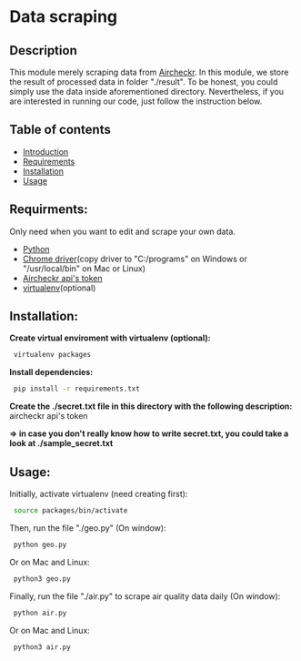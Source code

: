 # Data scraping

## Description
This module merely scraping data from [Aircheckr](https://www.aircheckr.com/). In this module, we store the result of processed data in folder "./result". To be honest, you could simply use the data inside aforementioned directory. Nevertheless, if you are interested in running our code, just follow the instruction below.

## Table of contents

<!--ts-->
   * [Introduction](#description)
   * [Requirements](#requirements)
   * [Installation](#installation)
   * [Usage](#usage)
<!--te-->

## Requirments:
Only need when you want to edit and scrape your own data.
   * [Python](https://www.python.org/downloads/)
   * [Chrome driver](https://chromedriver.chromium.org/downloads)(copy driver to "C:/programs" on Windows or "/usr/local/bin" on Mac or Linux)
   * [Aircheckr api's token](https://www.aircheckr.com/api_docs/#/?id=authentication)
   * [virtualenv](https://virtualenv.pypa.io/en/latest/installation.html)(optional)

## Installation:

**Create virtual enviroment with virtualenv (optional):**
```bash
 virtualenv packages
```
**Install dependencies:**
```bash
 pip install -r requirements.txt
```
**Create the ./secret.txt file in this directory with the following description:**
aircheckr api's token

**=> in case you don't really know how to write secret.txt, you could take a look at ./sample_secret.txt**

## Usage:

Initially, activate virtualenv (need creating first):
```bash
 source packages/bin/activate
```

Then, run the file "./geo.py" (On window):
```bash
 python geo.py
```
Or on Mac and Linux:
```bash
 python3 geo.py
```

Finally, run the file "./air.py" to scrape air quality data daily (On window):
```bash
 python air.py
```
Or on Mac and Linux:
```bash
 python3 air.py
```
